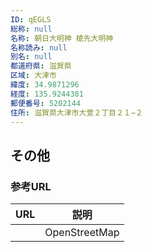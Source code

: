 ```yaml
---
ID: qEGLS
総称: null
名称: 朝日大明神 槍先大明神
名称読み: null
別名: null
都道府県: 滋賀県
区域: 大津市
緯度: 34.9871296
経度: 135.9244381
郵便番号: 5202144
住所: 滋賀県大津市大萱２丁目２１−２
---
```


## その他

### 参考URL

| URL | 説明          |
| --- | ------------- |
|     | OpenStreetMap |
